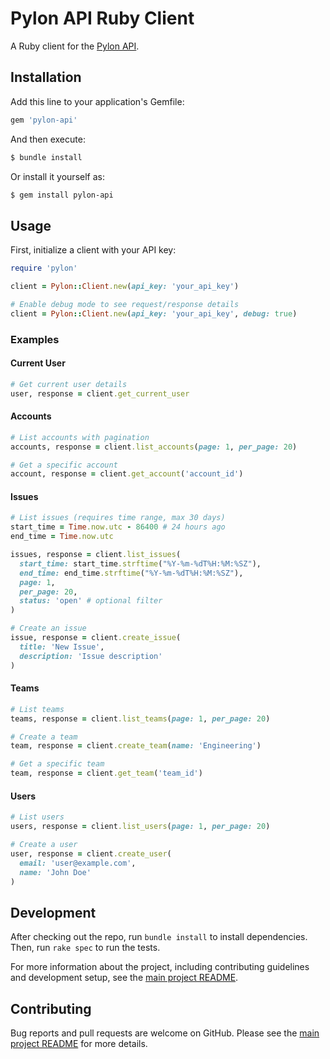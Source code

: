 # Pylon API Ruby Client

A Ruby client for the [Pylon API](https://docs.usepylon.com/pylon-docs/developer/api/api-reference).

## Installation

Add this line to your application's Gemfile:

```ruby
gem 'pylon-api'
```

And then execute:
```bash
$ bundle install
```

Or install it yourself as:
```bash
$ gem install pylon-api
```

## Usage

First, initialize a client with your API key:

```ruby
require 'pylon'

client = Pylon::Client.new(api_key: 'your_api_key')

# Enable debug mode to see request/response details
client = Pylon::Client.new(api_key: 'your_api_key', debug: true)
```

### Examples

#### Current User

```ruby
# Get current user details
user, response = client.get_current_user
```

#### Accounts

```ruby
# List accounts with pagination
accounts, response = client.list_accounts(page: 1, per_page: 20)

# Get a specific account
account, response = client.get_account('account_id')
```

#### Issues

```ruby
# List issues (requires time range, max 30 days)
start_time = Time.now.utc - 86400 # 24 hours ago
end_time = Time.now.utc

issues, response = client.list_issues(
  start_time: start_time.strftime("%Y-%m-%dT%H:%M:%SZ"),
  end_time: end_time.strftime("%Y-%m-%dT%H:%M:%SZ"),
  page: 1,
  per_page: 20,
  status: 'open' # optional filter
)

# Create an issue
issue, response = client.create_issue(
  title: 'New Issue',
  description: 'Issue description'
)
```

#### Teams

```ruby
# List teams
teams, response = client.list_teams(page: 1, per_page: 20)

# Create a team
team, response = client.create_team(name: 'Engineering')

# Get a specific team
team, response = client.get_team('team_id')
```

#### Users

```ruby
# List users
users, response = client.list_users(page: 1, per_page: 20)

# Create a user
user, response = client.create_user(
  email: 'user@example.com',
  name: 'John Doe'
)
```

## Development

After checking out the repo, run `bundle install` to install dependencies. Then, run `rake spec` to run the tests.

For more information about the project, including contributing guidelines and development setup, see the [main project README](../README.md).

## Contributing

Bug reports and pull requests are welcome on GitHub. Please see the [main project README](../README.md) for more details. 